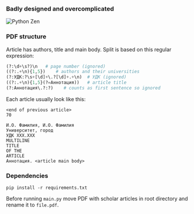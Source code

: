 ### Badly designed and overcomplicated
![Python Zen](https://i.imgur.com/PCcABJd.png "I like it though, I did great")

### PDF structure
Article has authors, title and main body. Split is based on this regular expression:
```python
(?:\d+\s?)\n   # page number (ignored)
((?:.+\n){1,5})    # authors and their universities
(?:УДК:?\s+[\d]+\.?[\d]+.+\n)  # УДК (ignored)
((?:.+\n){1,5}(?=Аннотация))   # article title
(?:Аннотация\.?:?)    # counts as first sentence so ignored
```
Each article usually look like this:
```
<end of previous article>
70 

И.О. Фамилия, И.О. Фамилия 
Университет, город 
УДК XXX.XXX 
MULTILINE 
TITLE 
OF THE 
ARTICLE 
Аннотация. <article main body> 
```

### Dependencies
```
pip install -r requirements.txt
```
Before running `main.py` move PDF with scholar articles in root directory and rename it to `file.pdf`.

